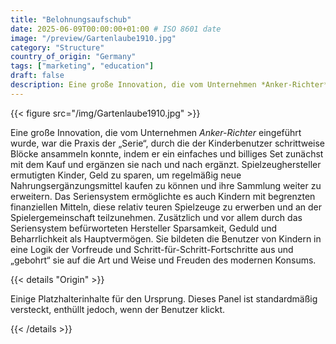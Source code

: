 ```yaml
---
title: "Belohnungsaufschub"
date: 2025-06-09T00:00:00+01:00 # ISO 8601 date
image: "/preview/Gartenlaube1910.jpg"
category: "Structure"
country_of_origin: "Germany"
tags: ["marketing", "education"]
draft: false
description: Eine große Innovation, die vom Unternehmen *Anker-Richter* eingeführt wurde, war...
---
```




{{< figure src="/img/Gartenlaube1910.jpg" >}}

Eine große Innovation, die vom Unternehmen *Anker-Richter* eingeführt wurde, war die Praxis der „Serie“, durch die der Kinderbenutzer schrittweise Blöcke ansammeln konnte, indem er ein einfaches und billiges Set zunächst mit dem Kauf und ergänzen sie nach und nach ergänzt. Spielzeughersteller ermutigten Kinder, Geld zu sparen, um regelmäßig neue Nahrungsergänzungsmittel kaufen zu können und ihre Sammlung weiter zu erweitern. Das Seriensystem ermöglichte es auch Kindern mit begrenzten finanziellen Mitteln, diese relativ teuren Spielzeuge zu erwerben und an der Spielergemeinschaft teilzunehmen. Zusätzlich und vor allem durch das Seriensystem befürworteten Hersteller Sparsamkeit, Geduld und Beharrlichkeit als Hauptvermögen. Sie bildeten die Benutzer von Kindern in eine Logik der Vorfreude und Schritt-für-Schritt-Fortschritte aus und „gebohrt“ sie auf die Art und Weise und Freuden des modernen Konsums.

{{< details "Origin" >}}

Einige Platzhalterinhalte für den Ursprung. Dieses Panel ist standardmäßig versteckt, enthüllt jedoch, wenn der Benutzer klickt.

{{< /details >}}

